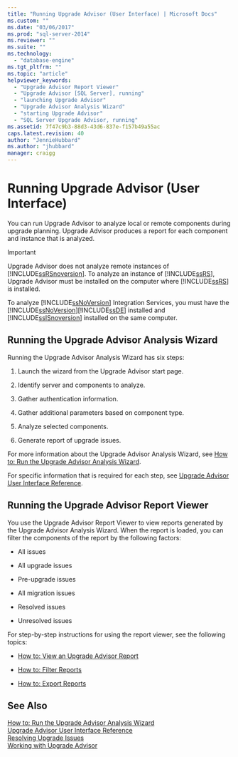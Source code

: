 ```yaml
---
title: "Running Upgrade Advisor (User Interface) | Microsoft Docs"
ms.custom: ""
ms.date: "03/06/2017"
ms.prod: "sql-server-2014"
ms.reviewer: ""
ms.suite: ""
ms.technology: 
  - "database-engine"
ms.tgt_pltfrm: ""
ms.topic: "article"
helpviewer_keywords: 
  - "Upgrade Advisor Report Viewer"
  - "Upgrade Advisor [SQL Server], running"
  - "launching Upgrade Advisor"
  - "Upgrade Advisor Analysis Wizard"
  - "starting Upgrade Advisor"
  - "SQL Server Upgrade Advisor, running"
ms.assetid: 7f47c9b3-88d3-43d6-837e-f157b49a55ac
caps.latest.revision: 40
author: "JennieHubbard"
ms.author: "jhubbard"
manager: craigg
---
```

# Running Upgrade Advisor (User Interface)
  You can run Upgrade Advisor to analyze local or remote components during upgrade planning. Upgrade Advisor produces a report for each component and instance that is analyzed.  
  
> [!IMPORTANT]  
>  Upgrade Advisor does not analyze remote instances of [!INCLUDE[ssRSnoversion](../../includes/ssrsnoversion-md.md)]. To analyze an instance of [!INCLUDE[ssRS](../../includes/ssrs-md.md)], Upgrade Advisor must be installed on the computer where [!INCLUDE[ssRS](../../includes/ssrs-md.md)] is installed.  
>   
>  To analyze [!INCLUDE[ssNoVersion](../../includes/ssnoversion-md.md)] Integration Services, you must have the [!INCLUDE[ssNoVersion](../../includes/ssnoversion-md.md)][!INCLUDE[ssDE](../../includes/ssde-md.md)] installed and [!INCLUDE[ssISnoversion](../../includes/ssisnoversion-md.md)] installed on the same computer.  
  
## Running the Upgrade Advisor Analysis Wizard  
 Running the Upgrade Advisor Analysis Wizard has six steps:  
  
1.  Launch the wizard from the Upgrade Advisor start page.  
  
2.  Identify server and components to analyze.  
  
3.  Gather authentication information.  
  
4.  Gather additional parameters based on component type.  
  
5.  Analyze selected components.  
  
6.  Generate report of upgrade issues.  
  
 For more information about the Upgrade Advisor Analysis Wizard, see [How to: Run the Upgrade Advisor Analysis Wizard](../../../2014/sql-server/install/how-to-run-the-upgrade-advisor-analysis-wizard.md).  
  
 For specific information that is required for each step, see [Upgrade Advisor User Interface Reference](../../../2014/sql-server/install/upgrade-advisor-user-interface-reference.md).  
  
## Running the Upgrade Advisor Report Viewer  
 You use the Upgrade Advisor Report Viewer to view reports generated by the Upgrade Advisor Analysis Wizard. When the report is loaded, you can filter the components of the report by the following factors:  
  
-   All issues  
  
-   All upgrade issues  
  
-   Pre-upgrade issues  
  
-   All migration issues  
  
-   Resolved issues  
  
-   Unresolved issues  
  
 For step-by-step instructions for using the report viewer, see the following topics:  
  
-   [How to: View an Upgrade Advisor Report](../../../2014/sql-server/install/how-to-view-an-upgrade-advisor-report.md)  
  
-   [How to: Filter Reports](../../../2014/sql-server/install/how-to-filter-reports.md)  
  
-   [How to: Export Reports](../../../2014/sql-server/install/how-to-export-reports.md)  
  
## See Also  
 [How to: Run the Upgrade Advisor Analysis Wizard](../../../2014/sql-server/install/how-to-run-the-upgrade-advisor-analysis-wizard.md)   
 [Upgrade Advisor User Interface Reference](../../../2014/sql-server/install/upgrade-advisor-user-interface-reference.md)   
 [Resolving Upgrade Issues](../../../2014/sql-server/install/resolving-upgrade-issues.md)   
 [Working with Upgrade Advisor](../../../2014/sql-server/install/working-with-upgrade-advisor.md)  
  
  